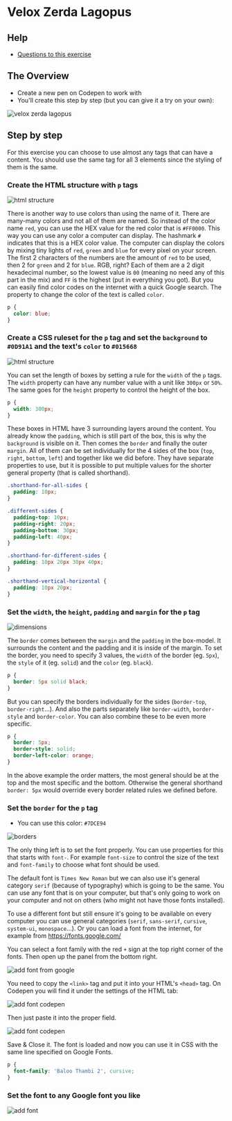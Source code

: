 # Velox Zerda Lagopus

## Help

- [Questions to this exercise](http://askbot.greenfox.academy/questions/scope:all/sort:activity-desc/tags:velox/page:1/)

## The Overview

- Create a new pen on Codepen to work with
- You'll create this step by step (but you can give it a try on your own):

![velox zerda lagopus](assets/01-05.png)

## Step by step

For this exercise you can choose to use almost any tags that can have a content. You should use the same tag for all 3 elements since the styling of them is the same.

### Create the HTML structure with `p` tags

![html structure](assets/01-01.png)

There is another way to use colors than using the name of it. There are many-many colors and not all of them are named. So instead of the color name `red`, you can use the HEX value for the red color that is `#FF0000`. This way you can use any color a computer can display. The hashmark `#` indicates that this is a HEX color value. The computer can display the colors by mixing tiny lights of `red`, `green` and `blue` for every pixel on your screen. The first 2 characters of the numbers are the amount of `red` to be used, then 2 for `green` and 2 for `blue`. RGB, right? Each of them are a 2 digit hexadecimal number, so the lowest value is `00` (meaning no need any of this part in the mix) and `FF` is the highest (put in everything you got). But you can easily find color codes on the internet with a quick Google search.
The property to change the color of the text is called `color`.

```css
p {
  color: blue;
}
```

### Create a CSS ruleset for the `p` tag and set the `background` to `#0D91A1` and the text's `color` to `#015668`

![html structure](assets/01-02.png)

You can set the length of boxes by setting a rule for the `width` of the `p` tags. The `width` property can have any number value with a unit like `300px` or `50%`. The same goes for the `height` property to control the height of the box.

```css
p {
  width: 300px;
}
```

These boxes in HTML have 3 surrounding layers around the content. You already know the `padding`, which is still part of the box, this is why the `background` is visible on it. Then comes the `border` and finally the outer `margin`. All of them can be set individually for the 4 sides of the box (`top`, `right`, `bottom`, `left`) and together like we did before. They have separate properties to use, but it is possible to put multiple values for the shorter general property (that is called shorthand).

```css
.shorthand-for-all-sides {
  padding: 10px;
}

.different-sides {
  padding-top: 10px;
  padding-right: 20px;
  padding-bottom: 30px;
  padding-left: 40px;
}

.shorthand-for-different-sides {
  padding: 10px 20px 30px 40px;
}

.shorthand-vertical-horizontal {
  padding: 10px 20px;
}
```

### Set the `width`, the `height`, `padding` and `margin` for the `p` tag

![dimensions](assets/01-03.png)

The `border` comes between the `margin` and the `padding` in the box-model. It surrounds the content and the padding and it is inside of the margin. To set the border, you need to specify 3 values, the `width` of the border (eg. `5px`), the `style` of it (eg. `solid`) and the `color` (eg. `black`).

```css
p {
  border: 5px solid black;
}
```

But you can specify the borders individually for the sides (`border-top`, `border-right`...). And also the parts separately like `border-width`, `border-style` and `border-color`. You can also combine these to be even more specific.

```css
p {
  border: 5px;
  border-style: solid;
  border-left-color: orange;
}
```

In the above example the order matters, the most general should be at the top and the most specific and the bottom. Otherwise the general shorthand `border: 5px` would override every border related rules we defined before.

### Set the `border` for the `p` tag

- You can use this color: `#7DCE94`

![borders](assets/01-04.png)

The only thing left is to set the font properly. You can use properties for this that starts with `font-`. For example `font-size` to control the size of the text and `font-family` to choose what font should be used.

The default font is `Times New Roman` but we can also use it's general category `serif` (because of typography) which is going to be the same. You can use any font that is on your computer, but that's only going to work on your computer and not on others (who might not have those fonts installed).

To use a different font but still ensure it's going to be available on every computer you can use general categories (`serif`, `sans-serif`, `cursive`, `system-ui`, `monospace`...). Or you can load a font from the internet, for example from https://fonts.google.com/

You can select a font family with the red `+` sign at the top right corner of the fonts. Then open up the panel from the bottom right.

![add font from google](assets/01-addfont1.png)

You need to copy the `<link>` tag and put it into your HTML's `<head>` tag. On Codepen you will find it under the settings of the HTML tab:

![add font codepen](assets/01-addfont2.png)

Then just paste it into the proper field.

![add font codepen](assets/01-addfont3.png)

Save & Close it. The font is loaded and now you can use it in CSS with the same line specified on Google Fonts.

```css
p {
  font-family: 'Baloo Thambi 2', cursive;
}
```

### Set the font to any Google font you like

![add font](assets/01-05.png)
